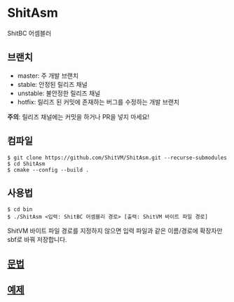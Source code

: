 # ShitAsm
ShitBC 어셈블러

## 브랜치
- master: 주 개발 브랜치
- stable: 안정된 릴리즈 채널
- unstable: 불안정한 릴리즈 채널
- hotfix: 릴리즈 된 커밋에 존재하는 버그를 수정하는 개발 브랜치

**주의**: 릴리즈 채널에는 커밋을 하거나 PR을 넣지 마세요!

## 컴파일
```
$ git clone https://github.com/ShitVM/ShitAsm.git --recurse-submodules
$ cd ShitAsm
$ cmake --config --build .
```

## 사용법
```
$ cd bin
$ ./ShitAsm <입력: ShitBC 어셈블리 경로> [출력: ShitVM 바이트 파일 경로]
```
ShitVM 바이트 파일 경로를 지정하지 않으면 입력 파일과 같은 이름/경로에 확장자만 sbf로 바꿔 저장합니다.

## [문법](docs/Syntax.md)
## [예제](examples)